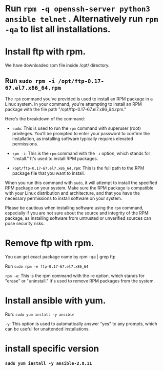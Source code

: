 # Run `rpm -q openssh-server python3 ansible telnet` . Alternatively run `rpm -qa` to list all installations.


# Install ftp with rpm.

We have downloaded rpm file inside /opt/ directory.


## Run `sudo rpm -i /opt/ftp-0.17-67.el7.x86_64.rpm`

The `rpm` command you've provided is used to install an RPM package in a Linux system. In your command, you're attempting to install an RPM package with the file path "/opt/ftp-0.17-67.el7.x86_64.rpm."

Here's the breakdown of the command:

- `sudo`: This is used to run the `rpm` command with superuser (root) privileges. You'll be prompted to enter your password to confirm the installation, as installing software typically requires elevated permissions.

- `rpm -i`: This is the `rpm` command with the `-i` option, which stands for "install." It's used to install RPM packages.

- `/opt/ftp-0.17-67.el7.x86_64.rpm`: This is the full path to the RPM package file that you want to install.

When you run this command with `sudo`, it will attempt to install the specified RPM package on your system. Make sure the RPM package is compatible with your Linux distribution and architecture, and that you have the necessary permissions to install software on your system.

Please be cautious when installing software using the `rpm` command, especially if you are not sure about the source and integrity of the RPM package, as installing software from untrusted or unverified sources can pose security risks.

# Remove ftp with rpm.


You can get exact package name by rpm -qa | grep ftp

Run `sudo rpm -e ftp-0.17-67.el7.x86_64`


`rpm -e`: This is the rpm command with the -e option, which stands for "erase" or "uninstall." It's used to remove RPM packages from the system.

# Install ansible with yum.

Run: `sudo yum install -y ansible`


`-y`: This option is used to automatically answer "yes" to any prompts, which can be useful for unattended installations.


# install specific version
### `sudo yum install -y ansible-2.8.11`


